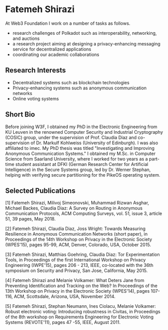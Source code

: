 # Fatemeh Shirazi

At Web3 Foundation I work on a number of tasks as follows.

* research challenges of Polkadot such as interoperability, networking, and auctions
* a research project aiming at designing a privacy-enhancing messaging service for decentralized applications
* coordinating our academic collaborations

## Research Interests
* Decentralized systems such as blockchain technologies
* Privacy-enhancing systems such as anonymous communication networks
* Online voting systems


## Short Bio 

Before joining W3F, I obtained my PhD in the Electronic Engineering from KU Leuven in the renowned Computer Security and Industrial Cryptography (COSIC) group, under the supervision of Prof. Claudia Diaz and co-supervision of Dr. Markulf Kohlweiss (University of Edinburgh). I was also affiliated to imec. My PhD thesis was titled "Investigating and Improving Anonymous Communication Systems." I obtained my M.Sc. in Computer Science from Saarland University, where I worked for two years as a part-time student assistant at DFKI (German Research Center for Artificial Intelligence) in the Secure Systems group, led by Dr. Werner Stephan, helping with verifying secure partitioning for the PikeOS operating system. 

## Selected Publications

[1] Fatemeh Shirazi, Milivoj Simeonovski, Muhammad Rizwan Asghar, Michael Backes, Claudia Diaz: 
A Survey on Routing in Anonymous Communication Protocols, 
ACM Computing Surveys, vol. 51, issue 3, article 51, 39 pages, May 2018.  

[2] Fatemeh Shirazi, Claudia Diaz, Joss Wright: 
Towards Measuring Resilience in Anonymous Communication Networks (short paper), 
in Proceedings of the 14th Workshop on Privacy in the Electronic Society (WPES'15), pages 95-99, ACM, Denver, Colorado, USA, October 2015.

[3] Fatemeh Shirazi, Matthias Goehring, Claudia Diaz: 
Tor Experimentation Tools, 
in Proceedings of the first International Workshop on Privacy Engineering (IWPE'15), pages 206 - 213, IEEE, co-located with the 36th symposium on Security and Privacy, San Jose, California, May 2015. 

[4] Fatemeh Shirazi and Melanie Volkamer: 
What Deters Jane from Preventing Identification and Tracking on the Web? 
In Proceedings of the 13th Workshop on Privacy in the Electronic Society (WPES'14), pages 107-116, ACM, Scottsdale, Arizona, USA, November 2014.

[5] Fatemeh Shirazi, Stephan Neumann, Ines Ciolacu, Melanie Volkamer: 
Robust electronic voting: Introducing robustness in Civitas, 
in Proceedings of the 8th workshop on Requirements Engineering for Electronic Voting Systems (REVOTE'11), pages 47 -55, IEEE, August 2011.



